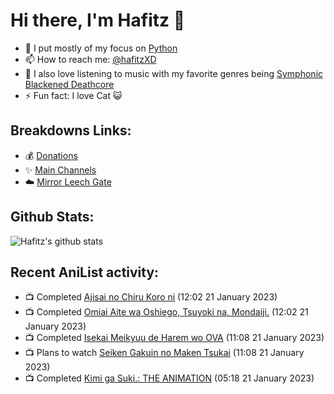 # Hi there, I'm Hafitz 👋
- 🐍 I put mostly of my focus on [Python](https://python.org)
- 📫 How to reach me: [@hafitzXD](https://t.me/hafitzXD)
- 🎵 I also love listening to music with my favorite genres being [Symphonic Blackened Deathcore](https://youtu.be/qyYmS_iBcy4)
- ⚡ Fun fact: I love Cat 😺

## Breakdowns Links:
- 💰 [Donations](https://t.me/TheBreakdowns/2)
- ✨ [Main Channels](https://t.me/TheBreakdowns)
- ☁️ [Mirror Leech Gate](https://t.me/BreakdownsGate)

## Github Stats:
![Hafitz's github stats](https://github-readme-stats.vercel.app/api?username=breakdowns&show_icons=true&count_private=true&bg_color=00000000&text_color=777)

## Recent AniList activity:
<!-- ANILIST_ACTIVITY:start -->

-   📺 Completed [Ajisai no Chiru Koro ni](https://anilist.co/anime/125067) (12:02 21 January 2023)
-   📺 Completed [Omiai Aite wa Oshiego, Tsuyoki na, Mondaiji.](https://anilist.co/anime/99894) (12:02 21 January 2023)
-   📺 Completed [Isekai Meikyuu de Harem wo OVA](https://anilist.co/anime/151632) (11:08 21 January 2023)
-   📺 Plans to watch [Seiken Gakuin no Maken Tsukai](https://anilist.co/anime/140501) (11:08 21 January 2023)
-   📺 Completed [Kimi ga Suki.: THE ANIMATION](https://anilist.co/anime/125516) (05:18 21 January 2023)

<!-- ANILIST_ACTIVITY:end -->
